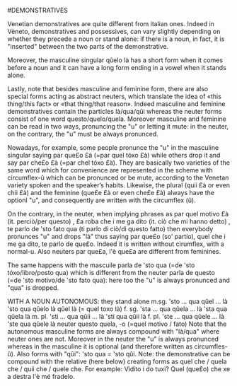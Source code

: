 #DEMONSTRATIVES

Venetian demonstratives are quite different from italian ones. Indeed in Vèneto,
demonstratives and possessives, can vary slightly depending on whether they precede a noun
or stand alone: if there is a noun, in fact, it is "inserted" between the two parts of the
demonstrative.

Moreover, the masculine singular qûelo là has a short form when it comes before a noun and
it can have a long form ending in a vowel when it stands alone.

Lastly, note that besides masculine and feminine form, there are also special forms acting as
abstract neuters, which translate the idea of «this thing/this fact» or «that thing/that reason».
Indeed masculine and feminine demonstratives contain the particles là/qua/qûi whereas the
neuter forms consist of one word questo/quelo/quela. Moreover masculine and feminine
can be read in two ways, pronuncing the "u" or letting it mute: in the neuter, on the contrary,
the "u" must be always pronunced.

Nowadays, for example, some people pronunce the "u" in the masculine singular saying par
que£o £à (=par quel tóxo £à) while others drop it and say par che£o £à (=par chel tóxo £à).
They are basically two varieties of the same word which for convenience are represented in the
scheme with circumflex-û which can be pronunced or be mute, according to the Venetan
variety spoken and the speaker’s habits. Likewise, the plural (quii £à or even chii £à) and the
feminine (que£e £à or even che£e £à) always have the optionl "u", and consequently are
written with the circumflex (û).

On the contrary, in the neuter, when implying phrases as par quel motivo £à (it. perciò/per
questo) , £a roba che i me ga dito (it. ciò che mi hanno detto) , te parlo de 'sto fato qua (ti
parlo di ciò/di questo fatto) then everybody pronunces "u" and drops "là" thus saying par
que£o (so’ partío), quel che i me ga dito, te parlo de que£o. Indeed it is written without
cirumflex, with a normal-u. Also neuters par que£a, l'è que£a are different from feminines.

The same happens with the mascuile parla de 'sto qua (=de 'sto tóxo/libro/posto qua) which
is different from the neuter parla de questo (=de 'sto motivo/de 'sto fato qua): here too
the "u" is always pronunced and "qua" is dropped.

WITH A NOUN AUTONOMOUS: they stand alone
m.sg. 'sto ... qua qûel ... là 'sto qua qûelo là
qûel là (= quel toxo là)
f. sg. 'sta ... qua qûela ... là 'sta qua qûela là
m. pl. 'sti ... qua qûii ... là 'sti qua qûii là
f. pl. 'ste ... qua qûele ... là 'ste qua qûele là
neuter questo quela, -o (=quel motivo / fato)
Note that the autonomous masculine forms are always compound with "là/qua" where neuter
ones are not. Moreover in the neuter the "u" is always pronunced whereas in the masculine it
is optional (and therefore written as circumfles-û). Also forms with "qûi": 'sto qua = 'sto qûi.
Note: the demonstrative can be compound with the relative (here below) creating forms as
quel che / quela che / quii che / quele che. For example: Vìdito i do tuxi? Quel (que£o)
che xe a destra l'è mé fradelo.
